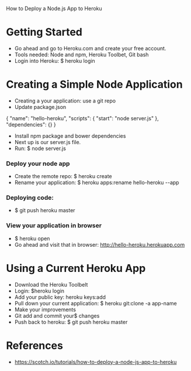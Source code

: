 How to Deploy a Node.js App to Heroku
# Getting Started
- Go ahead and go to Heroku.com and create your free account.
- Tools needed: Node and npm, Heroku Toolbet, Git bash
- Login into Heroku: $ heroku login

# Creating a Simple Node Application
- Creating a your application: use a git repo
- Update package.json

{
  "name": "hello-heroku",
  "scripts": {
    "start": "node server.js"
  },
  "dependencies": {}
}

- Install npm package and bower dependencies
- Next up is our server.js file.
- Run: $ node server.js
### Deploy your node app
- Create the remote repo: $ heroku create
- Rename your application: $ heroku apps:rename hello-heroku --app <your app name>

### Deploying code: 
- $ git push heroku master

### View your application in browser
- $ heroku open
- Go ahead and visit that in browser: http://hello-heroku.herokuapp.com

# Using a Current Heroku App
- Download the Heroku Toolbelt
- Login: $heroku login
- Add your public key: heroku keys:add
- Pull down your current application: $ heroku git:clone -a app-name
- Make your improvements
- Git add and commit your$  changes
- Push back to heroku: $ git push heroku master

# References
- https://scotch.io/tutorials/how-to-deploy-a-node-js-app-to-heroku
